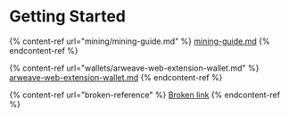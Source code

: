 # Getting Started

{% content-ref url="mining/mining-guide.md" %}
[mining-guide.md](mining/mining-guide.md)
{% endcontent-ref %}

{% content-ref url="wallets/arweave-web-extension-wallet.md" %}
[arweave-web-extension-wallet.md](wallets/arweave-web-extension-wallet.md)
{% endcontent-ref %}

{% content-ref url="broken-reference" %}
[Broken link](broken-reference)
{% endcontent-ref %}
